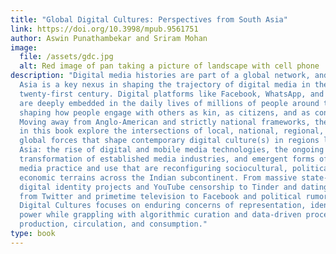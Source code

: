 ```yaml
---
title: "Global Digital Cultures: Perspectives from South Asia"
link: https://doi.org/10.3998/mpub.9561751
author: Aswin Punathambekar and Sriram Mohan
image:
  file: /assets/gdc.jpg
  alt: Red image of pan taking a picture of landscape with cell phone
description: "Digital media histories are part of a global network, and South
  Asia is a key nexus in shaping the trajectory of digital media in the
  twenty-first century. Digital platforms like Facebook, WhatsApp, and others
  are deeply embedded in the daily lives of millions of people around the world,
  shaping how people engage with others as kin, as citizens, and as consumers.
  Moving away from Anglo-American and strictly national frameworks, the essays
  in this book explore the intersections of local, national, regional, and
  global forces that shape contemporary digital culture(s) in regions like South
  Asia: the rise of digital and mobile media technologies, the ongoing
  transformation of established media industries, and emergent forms of digital
  media practice and use that are reconfiguring sociocultural, political, and
  economic terrains across the Indian subcontinent. From massive state-driven
  digital identity projects and YouTube censorship to Tinder and dating culture,
  from Twitter and primetime television to Facebook and political rumors, Global
  Digital Cultures focuses on enduring concerns of representation, identity, and
  power while grappling with algorithmic curation and data-driven processes of
  production, circulation, and consumption."
type: book
---
```

